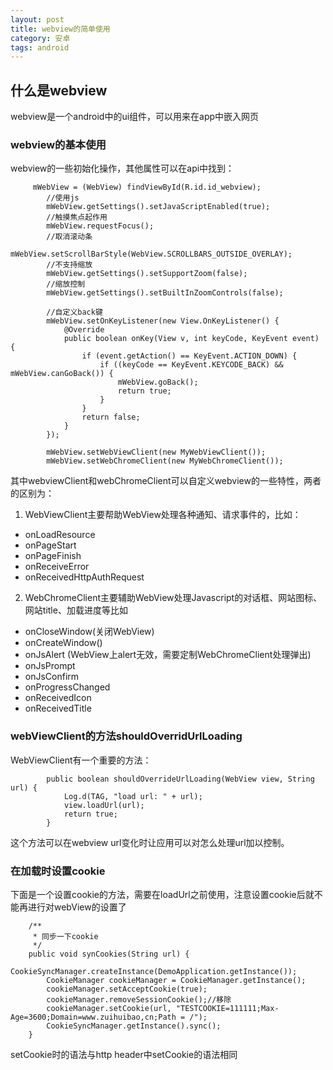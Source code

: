 ```yaml
---
layout: post
title: webview的简单使用
category: 安卓
tags: android
---
```


## 什么是webview
webview是一个android中的ui组件，可以用来在app中嵌入网页

### webview的基本使用
webview的一些初始化操作，其他属性可以在api中找到：

```
     mWebView = (WebView) findViewById(R.id.id_webview);
        //使用js
        mWebView.getSettings().setJavaScriptEnabled(true);
        //触摸焦点起作用
        mWebView.requestFocus();
        //取消滚动条
        mWebView.setScrollBarStyle(WebView.SCROLLBARS_OUTSIDE_OVERLAY);
        //不支持缩放
        mWebView.getSettings().setSupportZoom(false);
        //缩放控制
        mWebView.getSettings().setBuiltInZoomControls(false);

        //自定义back键
        mWebView.setOnKeyListener(new View.OnKeyListener() {
            @Override
            public boolean onKey(View v, int keyCode, KeyEvent event) {
                if (event.getAction() == KeyEvent.ACTION_DOWN) {
                    if ((keyCode == KeyEvent.KEYCODE_BACK) && mWebView.canGoBack()) {
                        mWebView.goBack();
                        return true;
                    }
                }
                return false;
            }
        });

        mWebView.setWebViewClient(new MyWebViewClient());
        mWebView.setWebChromeClient(new MyWebChromeClient());
```

其中webviewClient和webChromeClient可以自定义webview的一些特性，两者的区别为：

1. WebViewClient主要帮助WebView处理各种通知、请求事件的，比如：
  * onLoadResource
  * onPageStart
  * onPageFinish
  * onReceiveError
  * onReceivedHttpAuthRequest

2. WebChromeClient主要辅助WebView处理Javascript的对话框、网站图标、网站title、加载进度等比如
 
  * onCloseWindow(关闭WebView)
  * onCreateWindow()
  * onJsAlert (WebView上alert无效，需要定制WebChromeClient处理弹出)
  * onJsPrompt
  * onJsConfirm
  * onProgressChanged
  * onReceivedIcon
  * onReceivedTitle

### webViewClient的方法shouldOverridUrlLoading
WebViewClient有一个重要的方法：

```
        public boolean shouldOverrideUrlLoading(WebView view, String url) {
            Log.d(TAG, "load url: " + url);
            view.loadUrl(url);
            return true;
        }
```

这个方法可以在webview url变化时让应用可以对怎么处理url加以控制。


### 在加载时设置cookie

下面是一个设置cookie的方法，需要在loadUrl之前使用，注意设置cookie后就不能再进行对webView的设置了

```
    /**
     * 同步一下cookie
     */
    public void synCookies(String url) {
        CookieSyncManager.createInstance(DemoApplication.getInstance());
        CookieManager cookieManager = CookieManager.getInstance();
        cookieManager.setAcceptCookie(true);
        cookieManager.removeSessionCookie();//移除
        cookieManager.setCookie(url, "TESTCOOKIE=111111;Max-Age=3600;Domain=www.zuihuibao,cn;Path = /");
        CookieSyncManager.getInstance().sync();
    }
```

setCookie时的语法与http header中setCookie的语法相同